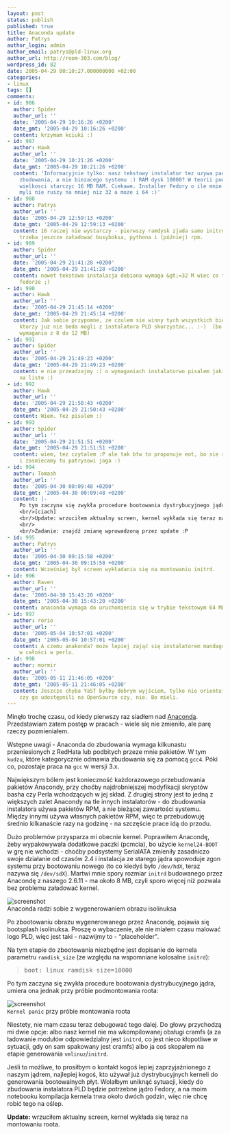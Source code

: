 ```yaml
---
layout: post
status: publish
published: true
title: Anaconda update
author: Patrys
author_login: admin
author_email: patrys@pld-linux.org
author_url: http://room-303.com/blog/
wordpress_id: 82
date: 2005-04-29 00:10:27.000000000 +02:00
categories:
- linux
tags: []
comments:
- id: 986
  author: Spider
  author_url: ''
  date: '2005-04-29 10:16:26 +0200'
  date_gmt: '2005-04-29 10:16:26 +0200'
  content: krzymam kciuki :)
- id: 987
  author: Hawk
  author_url: ''
  date: '2005-04-29 10:21:26 +0200'
  date_gmt: '2005-04-29 10:21:26 +0200'
  content: 'Informacyjnie tylko: nasz tekstowy instalator tez uzywa paczek RPM do
    zbudowania, a nie biezacego systemu :) RAM dysk 10000? W teorii powinno przy tej
    wielkosci starczyc 16 MB RAM. Ciekawe. Installer Fedory o ile mnie pamiec nie
    myli nie ruszy na mniej niz 32 a moze i 64 :)'
- id: 988
  author: Patrys
  author_url: ''
  date: '2005-04-29 12:59:13 +0200'
  date_gmt: '2005-04-29 12:59:13 +0200'
  content: 16 raczej nie wystarczy - pierwszy ramdysk zjada samo initrd. Oprócz tego
    trzeba jeszcze załadować busyboksa, pythona i (później) rpm.
- id: 989
  author: Spider
  author_url: ''
  date: '2005-04-29 21:41:28 +0200'
  date_gmt: '2005-04-29 21:41:28 +0200'
  content: nawet tekstowa instalacja debiana wymaga &gt;=32 M wiec co tu mowiec o
    fedorze ;)
- id: 990
  author: Hawk
  author_url: ''
  date: '2005-04-29 21:45:14 +0200'
  date_gmt: '2005-04-29 21:45:14 +0200'
  content: Jak sobie przypomne, ze czulem sie winny tych wszystkich biednych userow
    ktorzy juz nie beda mogli z instalatora PLD skorzystac... :-)  (bo zwiekszylem
    wymagania z 8 do 12 MB)
- id: 991
  author: Spider
  author_url: ''
  date: '2005-04-29 21:49:23 +0200'
  date_gmt: '2005-04-29 21:49:23 +0200'
  content: e nie przeadzajmy :) o wymaganiach instalatorwo pisalem jakis czas temu
    na liste :)
- id: 992
  author: Hawk
  author_url: ''
  date: '2005-04-29 21:50:43 +0200'
  date_gmt: '2005-04-29 21:50:43 +0200'
  content: Wiem. Tez pisalem :)
- id: 993
  author: Spider
  author_url: ''
  date: '2005-04-29 21:51:51 +0200'
  date_gmt: '2005-04-29 21:51:51 +0200'
  content: wiem, tez czytalem :P ale tak btw to proponuje eot, bo sie robi zbyt oftopikowo
    i zasmiecamy tu patrysowi joga :)
- id: 994
  author: Tomash
  author_url: ''
  date: '2005-04-30 00:09:48 +0200'
  date_gmt: '2005-04-30 00:09:48 +0200'
  content: |-
    Po tym zaczyna się zwykła procedure bootowania dystrybucyjnego jądra, umiera ona jednak przy próbie podmontowania roota:
    <br/>[ciach]
    <br/>Update: wrzuciłem aktualny screen, kernel wykłada się teraz na montowaniu roota.
    <br/>
    <br/>Zadanie: znajdź zmianę wprowadzoną przez update :P
- id: 995
  author: Patrys
  author_url: ''
  date: '2005-04-30 09:15:58 +0200'
  date_gmt: '2005-04-30 09:15:58 +0200'
  content: Wcześniej był screen wykładania się na montowaniu initrd.
- id: 996
  author: Raven
  author_url: ''
  date: '2005-04-30 15:43:20 +0200'
  date_gmt: '2005-04-30 15:43:20 +0200'
  content: anaconda wymaga do uruchomienia się w trybie tekstowym 64 MB RAMU-u :)
- id: 997
  author: rorio
  author_url: ''
  date: '2005-05-04 10:57:01 +0200'
  date_gmt: '2005-05-04 10:57:01 +0200'
  content: A czemu anakonda? może lepiej zająć się instalatorem mandagory? jest (podobno)
    w całości w perlu.
- id: 998
  author: mormir
  author_url: ''
  date: '2005-05-11 21:46:05 +0200'
  date_gmt: '2005-05-11 21:46:05 +0200'
  content: Jeszcze chyba YaST byłby dobrym wyjściem, tylko nie orientuje się w koncu
    czy go udostępnili na OpenSource czy, nie. Bo mieli.
---
```

<p>Minęło trochę czasu, od kiedy pierwszy raz siadłem nad <a href="http://fedora.redhat.com/projects/anaconda-installer/">Anacondą</a>. Przedstawiam zatem postęp w pracach - wiele się nie zmieniło, ale parę rzeczy pozmieniałem.</p>

<p>Wstępne uwagi - Anaconda do zbudowania wymaga kilkunastu przeniesionych z RedHata lub podbitych przeze mnie pakietów. W tym <code>kudzu</code>, które kategorycznie odmawia zbudowania się za pomocą <code>gcc4</code>. Póki co, pozostaje praca na <code>gcc</code> w wersji 3.x.</p>

<p>Największym bólem jest konieczność każdorazowego przebudowania pakietów Anacondy, przy choćby najdrobniejszej modyfikacji skryptów basha czy Perla wchodzących w jej skład. Z drugiej strony jest to jedną z większych zalet Anacondy na tle innych instalatorów - do zbudowania instalatora używa pakietów RPM, a nie bieżącej zawartości systemu. Między innymi używa własnych pakietów RPM, więc te przebudowuję średnio kilkanaście razy na godzinę - na szczęście prace idą do przodu.</p>

<p>Dużo problemów przysparza mi obecnie kernel. Poprawiłem Anacondę, żeby wypakowywała dodatkowe paczki (pcmcia), bo użycie <code>kernel24-BOOT</code> w grę nie wchodzi - choćby podsystemy SerialATA zmieniły zasadniczo swoje działanie od czasów 2.4 i instalacja ze starego jądra spowoduje zgon systemu przy bootowaniu nowego (to co kiedyś było <code>/dev/hdX</code>, teraz nazywa się <code>/dev/sdX</code>). Martwi mnie spory rozmiar <code>initrd</code> budowanego przez Anacondę z naszego 2.6.11 - ma około 8 MB, czyli sporo więcej niż pozwala bez problemu załadować kernel.</p>

<p class="strip"><img src="http://wirusy.room-303.com/PLD/2005-04-28-anaconda-booting.png" alt="screenshot" /><br />
Anaconda radzi sobie z wygenerowaniem obrazu isolinuksa</p>

<p>Po zbootowaniu obrazu wygenerowanego przez Anacondę, pojawia się bootsplash isolinuksa. Proszę o wybaczenie, ale nie miałem czasu malować logo PLD, więc jest taki - nazwijmy to - <q>placeholder</q>.</p>

<p>Na tym etapie do zbootowania niezbędne jest dopisanie do kernela parametru <code>ramdisk_size</code> (ze względu na wspomniane kolosalne <code>initrd</code>):</p>

<blockquote><pre>boot: linux ramdisk_size=10000</pre></blockquote>

<p>Po tym zaczyna się zwykła procedure bootowania dystrybucyjnego jądra, umiera ona jednak przy próbie podmontowania roota:</p>

<p class="strip"><img src="http://wirusy.room-303.com/PLD/2005-04-28-anaconda-kernel-panic.png" alt="screenshot" /><br />
<code>Kernel panic</code> przy próbie montowania roota</p>

<p>Niestety, nie mam czasu teraz debugować tego dalej. Do głowy przychodzą mi dwie opcje: albo nasz kernel nie ma wkompilowanej obsługi cramfs (a za ładowanie modułów odpowiedzialny jest <code>initrd</code>, co jest nieco kłopotliwe w sytuacji, gdy on sam spakowany jest cramfs) albo ja coś skopałem na etapie generowania <code>vmlinuz</code>/<code>initrd</code>.</p>

<p>Jeśli to możliwe, to prosiłbym o kontakt kogoś lepiej zaprzyjaźnionego z naszym jądrem, najlepiej kogoś, kto używał już dystrybucyjnych kerneli do generowania bootowalnych płyt. Wolałbym uniknąć sytuacji, kiedy do zbudowania instalatora PLD będzie potrzebne jądro Fedory, a na moim notebooku kompilacja kernela trwa około dwóch godzin, więc nie chcę robić tego na oślep.</p>

<p><strong>Update:</strong> wrzuciłem aktualny screen, kernel wykłada się teraz na montowaniu roota.</p>
